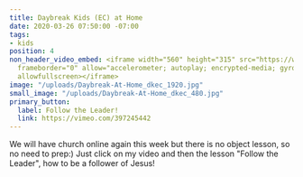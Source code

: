 ```yaml
---
title: Daybreak Kids (EC) at Home
date: 2020-03-26 07:50:00 -07:00
tags:
- kids
position: 4
non_header_video_embed: <iframe width="560" height="315" src="https://www.youtube.com/embed/86fR1lksUqs"
  frameborder="0" allow="accelerometer; autoplay; encrypted-media; gyroscope; picture-in-picture"
  allowfullscreen></iframe>
image: "/uploads/Daybreak-At-Home_dkec_1920.jpg"
small_image: "/uploads/Daybreak-At-Home_dkec_480.jpg"
primary_button:
  label: Follow the Leader!
  link: https://vimeo.com/397245442
---
```


We will have church online again this week but there is no object lesson, so no need to prep:) Just click on my video and then the lesson "Follow the Leader", how to be a follower of Jesus!
